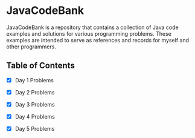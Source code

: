 
# JavaCodeBank

JavaCodeBank is a repository that contains a collection of Java code examples and solutions for various programming problems. These examples are intended to serve as references and records for myself and other programmers.

## Table of Contents
- [x] Day 1 Problems
- [x] Day 2 Problems
- [x] Day 3 Problems
- [x] Day 4 Problems
- [X] Day 5 Problems
  
